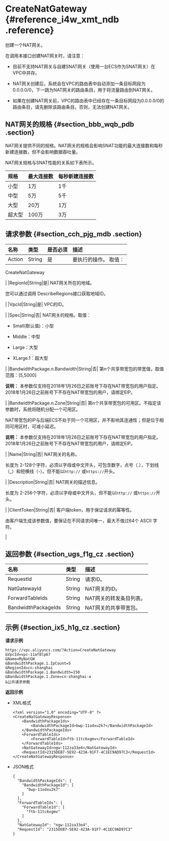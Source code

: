 # CreateNatGateway {#reference_i4w_xmt_ndb .reference}

创建一个NAT网关。

在调用本接口创建NAT网关时，请注意：

-   目前不支持NAT网关与自建SNAT网关（使用一台ECS作为SNAT网关）在VPC中并存。

-   NAT网关创建后，系统会在VPC的路由表中自动添加一条目标网段为0.0.0.0/0，下一跳为NAT网关的路由条目，用于将流量路由到NAT网关。

-   如果在创建NAT网关前，VPC的路由表中已经存在一条目标网段为0.0.0.0/0的路由条目，请先删除该路由条目。否则，无法创建NAT网关。


## NAT网关的规格 {#section_bbb_wqb_pdb .section}

NAT网关提供不同的规格。NAT网关的规格会影响SNAT功能的最大连接数和每秒新建连接数，但不会影响数据吞吐量。

NAT网关规格与SNAT性能的关系如下表所示。

|规格|最大连接数|每秒新建连接数|
|:-|:----|:------|
|小型|1万|1千|
|中型|5万|5千|
|大型|20万|1万|
|超大型|100万|3万|

## 请求参数 {#section_cch_pjg_mdb .section}

|名称|类型|是否必须|描述|
|:-|:-|:---|:-|
|Action|String|是| 要执行的操作。 取值：

 CreateNatGateway

 |
|RegionId|String|是| NAT网关所在的地域。

 您可以通过调用 DescribeRegions接口获取地域ID。

 |
|VpcId|String|是| VPC的ID。

 |
|Spec|String|否| NAT网关的规格。取值：

-   Small\(默认值\)：小型

-   Middle：中型

-   Large：大型

-   XLarge.1：超大型


 |
|BandwidthPackage.n.Bandwidth|String|否| 第n个共享带宽包的带宽值，取值范围：\[5,5000\]

 **说明：** 本参数仅支持在2018年1月26日之前账号下存在NAT带宽包的用户指定。2018年1月26日之前账号下不存在NAT带宽包的用户，请绑定EIP。

 |
|BandwidthPackage.n.Zone|String|否| 第n个共享带宽包的可用区。不指定该参数时，系统将随机分配一个可用区。

 NAT带宽包的IP与后端ECS不处于同一个可用区，并不影响其连通性；但是位于相同可用区时，可减小延迟。

 **说明：** 本参数仅支持在2018年1月26日之前账号下存在NAT带宽包的用户指定。2018年1月26日之前账号下不存在NAT带宽包的用户，请绑定EIP。

 |
|Name|String|否| NAT网关的名称。

 长度为 2-128个字符，必须以字母或中文开头，可包含数字，点号（.），下划线（\_）和短横线（-）。但不能以`http://` 或`https://`开头。

 |
|Description|String|否| NAT网关的描述信息。

 长度为 2-256个字符，必须以字母或中文开头，但不能以`http://` 或`https://`开头。

 |
|ClientToken|String|否| 客户端token，用于保证请求的幂等性。

 由客户端生成该参数值，要保证在不同请求间唯一，最大不值过64个 ASCII 字符。

 |

## 返回参数 {#section_ugs_f1g_cz .section}

|名称|类型|描述|
|:-|:-|:-|
|RequestId|String|请求ID。|
|NatGatewayId|String|NAT网关的ID。|
|ForwardTableIds|String|NAT网关的转发条目列表。|
|BandwidthPackageIds|String|NAT网关的共享带宽包。|

## 示例 {#section_ix5_h1g_cz .section}

**请求示例**

``` {#createVPCpub}
https://vpc.aliyuncs.com/?Action=CreateNatGateway
&VpcId=vpc-11af8lp67
&Name=MyNatGW
&BandwidthPackage.1.IpCount=5
&RegionId=cn-shanghai
&BandwidthPackage.1.Bandwidth=150
&BandwidthPackage.1.Zone=cn-shanghai-a
&公共请求参数
```

**返回示例**

-   XML格式

    ```
    <?xml version="1.0" encoding="UTF-8" ?>
    <CreateNatGatewayResponse>
    	<BandwidthPackageIds>
    		<BandwidthPackageId>bwp-11odxu2k7</BandwidthPackageId>
    	</BandwidthPackageIds>
    	<ForwardTableIds>
    		<ForwardTableId>ftb-11tc6xgmv</ForwardTableId>
    	</ForwardTableIds>
    	<NatGatewayId>ngw-112za33e4</NatGatewayId>
    	<RequestId>2315DEB7-5E92-423A-91F7-4C1EC9AD97C3</RequestId>
    </CreateNatGatewayResponse>
    ```

-   JSON格式

    ```
    {
      "BandwidthPackageIds": {
        "BandwidthPackageId": [
          "bwp-11odxu2k7"
        ]
      },
      "ForwardTableIds": {
        "ForwardTableId": [
          "ftb-11tc6xgmv"
        ]
      },
      "NatGatewayId": "ngw-112za33e4",
      "RequestId": "2315DEB7-5E92-423A-91F7-4C1EC9AD97C3"
    }
    ```


